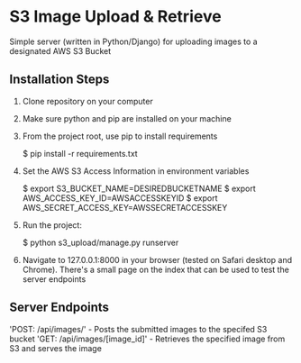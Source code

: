 # S3 Image Upload & Retrieve

Simple server (written in Python/Django) for uploading images to a designated
AWS S3 Bucket

## Installation Steps

1. Clone repository on your computer
2. Make sure python and pip are installed on your machine
3. From the project root, use pip to install requirements

    $ pip install -r requirements.txt

4. Set the AWS S3 Access Information in environment variables

    $ export S3_BUCKET_NAME=DESIREDBUCKETNAME
    $ export AWS_ACCESS_KEY_ID=AWSACCESSKEYID
    $ export AWS_SECRET_ACCESS_KEY=AWSSECRETACCESSKEY

5. Run the project:

    $ python s3_upload/manage.py runserver

6. Navigate to 127.0.0.1:8000 in your browser (tested on Safari desktop and Chrome).
There's a small page on the index that can be used to test the server endpoints

## Server Endpoints

'POST: /api/images/' - Posts the submitted images to the specifed S3 bucket
'GET: /api/images/[image_id]' - Retrieves the specified image from S3 and serves the image
